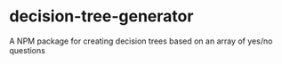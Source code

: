 # decision-tree-generator
A NPM package for creating decision trees based on an array of yes/no questions
